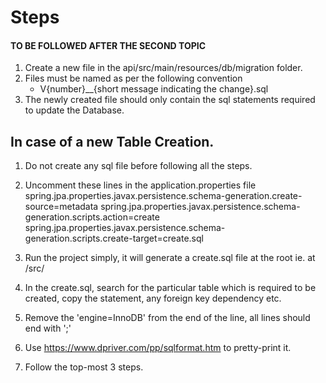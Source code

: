 # Steps 
#### TO BE FOLLOWED AFTER THE SECOND TOPIC
1. Create a new file in the api/src/main/resources/db/migration folder. 
2. Files must be named as per the following convention
    - V{number}__{short message indicating the change}.sql
3. The newly created file should only contain the sql statements required to update the Database.

## In case of a new Table Creation.
1. Do not create any sql file before following all the steps. 
2. Uncomment these lines in the application.properties file
spring.jpa.properties.javax.persistence.schema-generation.create-source=metadata
spring.jpa.properties.javax.persistence.schema-generation.scripts.action=create
spring.jpa.properties.javax.persistence.schema-generation.scripts.create-target=create.sql

3. Run the project simply, it will generate a create.sql file at the root ie. at /src/
4. In the create.sql, search for the particular table which is required to be created, copy the statement, any foreign key dependency etc.
5. Remove the 'engine=InnoDB' from the end of the line, all lines should end with ';'
6. Use https://www.dpriver.com/pp/sqlformat.htm to pretty-print it.
7. Follow the top-most 3 steps.